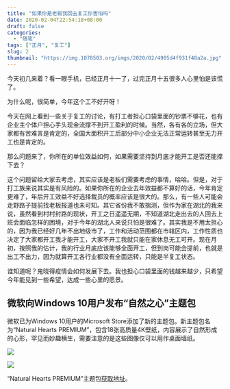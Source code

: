 ```yaml
---
title: "如果你是老板我回去复工你害怕吗"
date: 2020-02-04T22:54:18+08:00
draft: false
categories:
  - "随笔"
tags: ["正月", "复工"]
slug: 2
thumbnail: "https://img.1078503.org/imgs/2020/02/4905d4f931f48a2a.jpg"
---
```


今天初几来着？看一眼手机，已经正月十一了，过完正月十五很多人心里怕是该慌了。

为什么呢，很简单，今年这个工不好开呀！

今天在网上看到一些关于复工的讨论，有打工者担心口袋里面的钞票不够花，也有企业主个体户担心手头现金流撑不到开工盈利的时候。当然，各有各的立场，但大家都有苦难言是肯定的，全国大面积开工后部分中小企业无法正常运转甚至无力开工也是肯定的。

那么问题来了，你所在的单位效益如何，如果需要坚持到月底才能开工是否还能撑下去？

这个问题留给大家去考虑，其实应该是老板们需要考虑的事情，哈哈。但是，对于打工族来说其实是有风险的。如果你所在的企业去年效益都不算好的话，今年肯定更难了，年后开工效益不好选择裁员的概率应该是很大的。那么，有一些人可能会走野路子提前找老板报道也未可知。其它省份我不敢揣测，但作为家在湖北的我来说，虽然看到村村封路的现状，开工之日遥遥无期，不知道湖北走出去的人回去上班会面临怎样的困境，对于今年的湖北人来说只怕是很难了。其实我是不用太担心的，因为我已经好几年不出地级市了，工作和活动范围都在市辖区内，工作性质也决定了大家都开工我才能开工，大家不开工我就只能在家休息无工可开。现在月初，按照我的估计，我的行业月底应该能够全面开工，但到岗可能会提前，也就是出工不出力，因为就算开工各行业都没有全面运转，只能是半复工状态。

谁知道呢？鬼晓得疫情会如何发展下去。我也担心口袋里面的钱越来越少，只希望今年能见到一些希望，达成一些心里的愿景。

## 微软向Windows 10用户发布“自然之心”主题包

微软已为Windows 10用户的Microsoft Store添加了新的主题包。新主题包名为“Natural Hearts PREMIUM”，包含18张高质量4K壁纸，内容展示了自然形成的心形，罕见而妙趣横生，需要注意的是这些图像仅可以用作桌面墙纸。

![](https://img.1078503.org/imgs/2020/02/4905d4f931f48a2a.jpg)

![](https://img.1078503.org/imgs/2020/02/feee952fc3803357.jpg)



“Natural Hearts PREMIUM”主题包[获取地址](https://www.microsoft.com/en-us/p/natural-hearts-premium/9nv13wmmqv65?activetab=pivot:overviewtab#)。